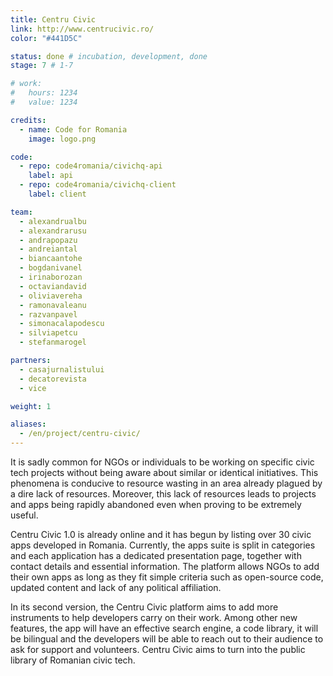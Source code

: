 ```yaml
---
title: Centru Civic
link: http://www.centrucivic.ro/
color: "#441D5C"

status: done # incubation, development, done
stage: 7 # 1-7

# work:
#   hours: 1234
#   value: 1234

credits:
  - name: Code for Romania
    image: logo.png

code:
  - repo: code4romania/civichq-api
    label: api
  - repo: code4romania/civichq-client
    label: client

team:
  - alexandrualbu
  - alexandrarusu
  - andrapopazu
  - andreiantal
  - biancaantohe
  - bogdanivanel
  - irinaborozan
  - octaviandavid
  - oliviavereha
  - ramonavaleanu
  - razvanpavel
  - simonacalapodescu
  - silviapetcu
  - stefanmarogel

partners:
  - casajurnalistului
  - decatorevista
  - vice

weight: 1

aliases:
  - /en/project/centru-civic/
---
```

It is sadly common for NGOs or individuals to be working on specific civic tech projects without being aware about similar or identical initiatives. This phenomena is conducive to resource wasting in an area already plagued by a dire lack of resources. Moreover, this lack of resources leads to projects and apps being rapidly abandoned even when proving to be extremely useful.

Centru Civic 1.0 is already online and it has begun by listing over 30 civic apps developed in Romania. Currently, the apps suite is split in categories and each application has a dedicated presentation page, together with contact details and essential information. The platform allows NGOs to add their own apps as long as they fit simple criteria such as open-source code, updated content and lack of any political affiliation.

In its second version, the Centru Civic platform aims to add more instruments to help developers carry on their work. Among other new features, the app will have an effective search engine, a code library, it will be bilingual and the developers will be able to reach out to their audience to ask for support and volunteers. Centru Civic aims to turn into the public library of Romanian civic tech.
